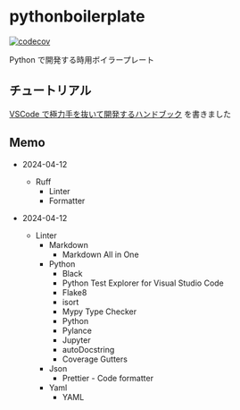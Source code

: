 # pythonboilerplate

[![codecov](https://codecov.io/gh/naa0yama/pythonboilerplate/branch/main/graph/badge.svg?token=D8YU7EYIYZ)](https://codecov.io/gh/naa0yama/pythonboilerplate)

Python で開発する時用ボイラープレート

## チュートリアル

[VSCode で極力手を抜いて開発するハンドブック](https://zenn.dev/naa0yama/books/python-boilerplate) を書きました

## Memo

* 2024-04-12
  * Ruff
    * Linter
    * Formatter

* 2024-04-12
  * Linter
    * Markdown
      * Markdown All in One
    * Python
      * Black
      * Python Test Explorer for Visual Studio Code
      * Flake8
      * isort
      * Mypy Type Checker
      * Python
      * Pylance
      * Jupyter
      * autoDocstring
      * Coverage Gutters
    * Json
      * Prettier - Code formatter
    * Yaml
      * YAML
